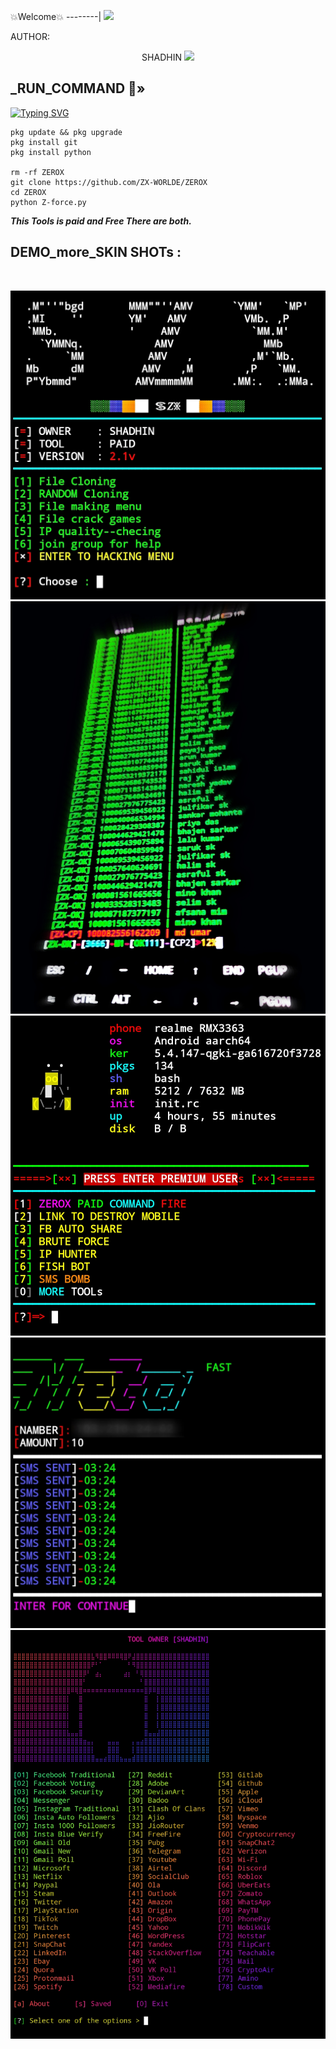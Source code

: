 
💥Welcome💥
--------|
![](https://media.tenor.com/iVCiM9W7cvYAAAAd/welcome.gif)



AUTHOR:
<p align="center">
SHADHIN <img src="https://emojis.slackmojis.com/emojis/images/1588315024/8823/hyperkitty.gif" width="35px"></i></b></h2> 

</br>
<p align="center">

<h2>_RUN_COMMAND 🔰» </h2>

[![Typing SVG](https://readme-typing-svg.demolab.com?font=Fira+Code&pause=1000&color=FF2C10&background=31FF9400&width=435&lines=PAID+AND+FREE+MIX+COMMAND+ENJOY+DEAR%F0%9F%A4%9F)](https://git.io/typing-svg)

```
pkg update && pkg upgrade
pkg install git
pkg install python

rm -rf ZEROX
git clone https://github.com/ZX-WORLDE/ZEROX
cd ZEROX
python Z-force.py
```

___This Tools is paid and Free There are both.___</br>

## DEMO_more_SKIN SHOTs :
<br>
<p align="center">
<img src="__more__/pik.jpg"/>
<img src="__more__/pik1.jpg"/>
<img src="__more__/pik2.jpg"/>
<img src="__more__/pik3.jpg"/>
<img src="__more__/pik4.jpg"/>
</p>


